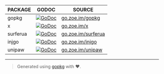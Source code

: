 | PACKAGE | GODOC | SOURCE |
|---------|-------|--------|
| gopkg | [![GoDoc](https://godoc.org/github.com/jiusanzhou/gopkg?status.svg)](https://godoc.org/github.com/jiusanzhou/gopkg) | [go.zoe.im/gopkg](https://go.zoe.im/gopkg) |
| x | [![GoDoc](https://godoc.org/github.com/jiusanzhou/x?status.svg)](https://godoc.org/github.com/jiusanzhou/x) | [go.zoe.im/x](https://go.zoe.im/x) |
| surferua | [![GoDoc](https://godoc.org/github.com/jiusanzhou/surferua?status.svg)](https://godoc.org/github.com/jiusanzhou/surferua) | [go.zoe.im/surferua](https://go.zoe.im/surferua) |
| injgo | [![GoDoc](https://godoc.org/github.com/jiusanzhou/injgo?status.svg)](https://godoc.org/github.com/jiusanzhou/injgo) | [go.zoe.im/injgo](https://go.zoe.im/injgo) |
| unipaw | [![GoDoc](https://godoc.org/github.com/jiusanzhou/unipaw?status.svg)](https://godoc.org/github.com/jiusanzhou/unipaw) | [go.zoe.im/unipaw](https://go.zoe.im/unipaw) |

---

> Generated using [gopkg](https://go.zoe.im/gopkg) with :heart:.